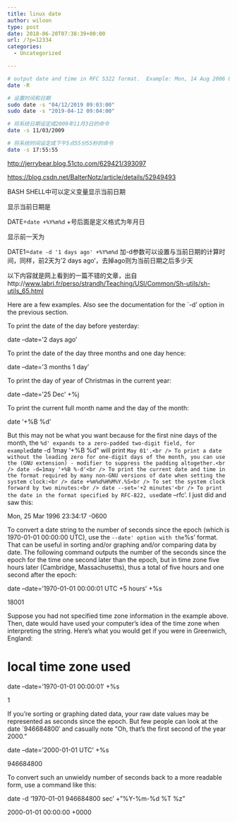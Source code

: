 ```yaml
---
title: linux date
author: wiloon
type: post
date: 2018-06-20T07:38:39+00:00
url: /?p=12334
categories:
  - Uncategorized

---
```

```bash
# output date and time in RFC 5322 format.  Example: Mon, 14 Aug 2006 02:34:56 -0600
date -R

# 设置时间和日期
sudo date -s "04/12/2019 09:03:00"
sudo date -s "2019-04-12 09:04:00"

# 将系统日期设定成2009年11月3日的命令
date -s 11/03/2009

# 将系统时间设定成下午5点55分55秒的命令
date -s 17:55:55
```

http://jerrybear.blog.51cto.com/629421/393097
  
https://blog.csdn.net/BalterNotz/article/details/52949493

BASH SHELL中可以定义变量显示当前日期

显示当前日期是

DATE=`date +%Y%m%d` +号后面是定义格式为年月日

显示前一天为

DATE1=`date -d '1 days ago' +%Y%m%d` 加-d参数可以设置与当前日期的计算时间，同样，前2天为&#8217;2 days ago&#8217;，去掉ago则为当前日期之后多少天

以下内容就是网上看到的一篇不错的文章，出自http://www.labri.fr/perso/strandh/Teaching/USI/Common/Sh-utils/sh-utils_65.html

Here are a few examples. Also see the documentation for the \`-d&#8217; option in the previous section.

To print the date of the day before yesterday:
  
date &#8211;date=&#8217;2 days ago&#8217;
  
To print the date of the day three months and one day hence:
  
date &#8211;date=&#8217;3 months 1 day&#8217;
  
To print the day of year of Christmas in the current year:
  
date &#8211;date=&#8217;25 Dec&#8217; +%j
  
To print the current full month name and the day of the month:
  
date &#8216;+%B %d&#8217;
  
But this may not be what you want because for the first nine days of the month, the `%d' expands to a zero-padded two-digit field, for example`date -d 1may &#8216;+%B %d&#8221; will print `May 01'.<br />
To print a date without the leading zero for one-digit days of the month, you can use the (GNU extension) - modifier to suppress the padding altogether.<br />
date -d=1may '+%B %-d'<br />
To print the current date and time in the format required by many non-GNU versions of date when setting the system clock:<br />
date +%m%d%H%M%Y.%S<br />
To set the system clock forward by two minutes:<br />
date --set='+2 minutes'<br />
To print the date in the format specified by RFC-822, use`date &#8211;rfc&#8217;. I just did and saw this:
  
Mon, 25 Mar 1996 23:34:17 -0600
  
To convert a date string to the number of seconds since the epoch (which is 1970-01-01 00:00:00 UTC), use the `--date' option with the`%s&#8217; format. That can be useful in sorting and/or graphing and/or comparing data by date. The following command outputs the number of the seconds since the epoch for the time one second later than the epoch, but in time zone five hours later (Cambridge, Massachusetts), thus a total of five hours and one second after the epoch:
  
date &#8211;date=&#8217;1970-01-01 00:00:01 UTC +5 hours&#8217; +%s
  
18001
  
Suppose you had not specified time zone information in the example above. Then, date would have used your computer&#8217;s idea of the time zone when interpreting the string. Here&#8217;s what you would get if you were in Greenwich, England:

# local time zone used

date &#8211;date=&#8217;1970-01-01 00:00:01&#8242; +%s
  
1
  
If you&#8217;re sorting or graphing dated data, your raw date values may be represented as seconds since the epoch. But few people can look at the date \`946684800&#8242; and casually note "Oh, that&#8217;s the first second of the year 2000.&#8221;
  
date &#8211;date=&#8217;2000-01-01 UTC&#8217; +%s
  
946684800
  
To convert such an unwieldy number of seconds back to a more readable form, use a command like this:
  
date -d &#8216;1970-01-01 946684800 sec&#8217; +&#8221;%Y-%m-%d %T %z&#8221;
  
2000-01-01 00:00:00 +0000